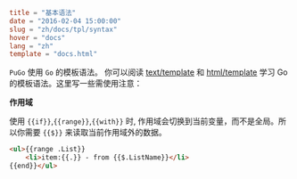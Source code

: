 ```toml
title = "基本语法"
date = "2016-02-04 15:00:00"
slug = "zh/docs/tpl/syntax"
hover = "docs"
lang = "zh"
template = "docs.html"
```

`PuGo` 使用 `Go` 的模板语法。 你可以阅读 [text/template](https://golang.org/pkg/text/template/) 和 [html/template](https://golang.org/pkg/html/template/) 学习 Go 的模板语法。这里写一些需使用注意：

**作用域**

使用 `{{if}}`,`{{range}}`,`{{with}}` 时, 作用域会切换到当前变量，而不是全局。所以你需要 `{{$}}` 来读取当前作用域外的数据。

```html
<ul>{{range .List}}
    <li>item:{{.}} - from {{$.ListName}}</li>
{{end}}</ul>
```